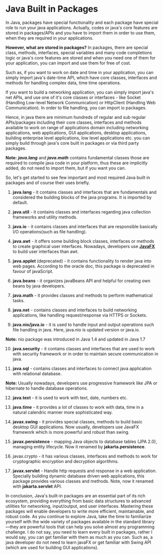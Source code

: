 # Java Built in Packages

In Java, packages have special functionality and each package have special role to run your java applications. Actually, codes or java's core features are stored in packages/APIs and you have to import them in order to use them, when they are required in your applications. 

**However, what are stored in packages?** In packages, there are special class, methods, interfaces, special variables and many code completions logic or java's core features are stored and when you need one of them for your application, you can import and use them for free of cost. 

Such as, if you want to work on date and time in your application, you can simply import java's date-time API, which have core classes, interfaces and methods for handling complex data, time time operations. 

If you want to build a networking application, you can simply import java's net APIs, and use one of it's core classes or interfaces - like Socket (Handling Low-level Network Communication) or HttpClient (Handling Web Communication). In order to file handling, you can import io packages.


Hence, in java there are minimum hundreds of regular and sub regular APIs/packages including their core classes, interfaces and methods available to work on range of applications domain including networking applications, web applications, GUI applications, desktop applications, building enterprise level applications, low level applications etc. you can simply build through java's core built in packages or via third party packages.

**Note:** ***java.lang*** and ***java.math*** contains fundamental classes those are required to compile java code in your platform, thus these are implicitly added, do not need to import them, but if you want you can.

So, let's get started to see few important and most required Java built in packages and of course their uses briefly.


1. **java.lang** - it contains classes and interfaces that are fundamentals and considered the building blocks of the java programs. It is imported by default.

2. **java.util** - it contains classes and interfaces regarding java collection frameworks and utility methods.

3. **java.io** - it contains classes and interfaces that are responsible basically I/O operations(such as file handling).

4. **java.awt** - it offers some building block classes, interfaces or methods to create graphical user interfaces. Nowadays, developers use **[JavaFX](https://openjfx.io/)** to build user interfaces than awt.

5. **java.applet** (deprecated) - it contains functionality to render java into web pages. According to the oracle doc, this package is deprecated in favour of javaScript.

6. **java.beans** - it organizes javaBeans API and helpful for creating own beans by java developers.

7. **java.math** - it provides classes and methods to perform mathematical tasks.

8. **java.net** - contains classes and interfaces to build networking applications, like handling request/response via HTTPS or Sockets.

9. **java.nio/java.io** - it is used to handle input and output operations such file handling in java. Here, java.nio is updated version or java.io.

**Note:** nio package was introduced in Java 1.4 and updated in Java 1.7

10. **java.security** - it contains classes and interfaces that are used to work with security framework or in order to maintain secure communication in java.

11. **java.sql** - contains classes and interfaces to connect java application with relational database.

**Note:** Usually nowadays, developers use progressive framework like JPA or hibernate to handle database operations.

12. **java.text** - it is used to work with text, date, numbers etc.

13. **java.time** - it provides a lot of classes to work with data, time in a natural calendric manner more sophisticated way.

14. **javax.swing** - it provides special classes, methods to build basic desktop GUI applications. Now usually, developers use JavaFX framework which is more powerful and robust than swing.

15. **javax.persistence** - mapping Java objects to database tables (JPA 2.0), managing entity lifecycle. Now it renamed by **jakarta.persistence**.

17. javax.crypto - it has various classes, interfaces and methods to work for cryptographic encryption and decryption algorithms.

18. **javax.servlet** - Handle http requests and response in a web application. Specially building dynamic database driven web applications, this package provides various classes and methods. Note, now it renamed with **jakarta.servlet** API.

In conclusion, Java's built-in packages are an essential part of its rich ecosystem, providing everything from basic data structures to advanced utilities for networking, input/output, and user interfaces. Mastering these packages will enable developers to write more efficient, maintainable, and robust code. As you continue to explore Java, take the time to familiarize yourself with the wide variety of packages available in the standard library—they are powerful tools that can help you solve almost any programming challenge. I do not say, you need to learn every built in packages, rather I would say, you can get familiar with them as much as you can. Such as, a java developer do not need to learn javaFX or get familiar with Swing API (which are used for building GUI applications).


